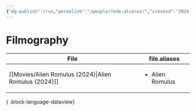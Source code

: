 ```yaml
---
{"dg-publish":true,"permalink":"/people/fede-alvarez/","created":"2024-08-17","updated":"2024-08-17"}
---
```



# Filmography

| File                                                     | file.aliases                    |
| -------------------------------------------------------- | ------------------------------- |
| [[Movies/Alien Romulus (2024)\|Alien Romulus (2024)]] | <ul><li>Alien Romulus</li></ul> |

{ .block-language-dataview}
